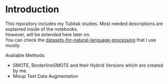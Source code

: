 # Introduction

This repository includes my Tubitak studies. Most needed descriptions are explained inside of the notebooks.<br/> However, will be extended here later on. <br />
You can check the [datasets-for-natural-language-processing](https://www.kaggle.com/toygarr/datasets-for-natural-language-processing) that I use mostly.

Avaliable Methods:

* SMOTE, BorderlineSMOTE and their Hybrid Versions which are created by me.
* Mixup Text Data Augmentation

